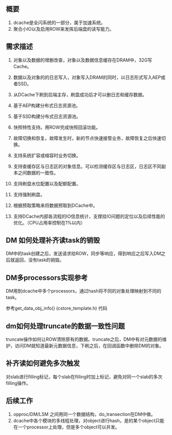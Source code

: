 ## 概要
1. dcache是全闪系统的一部分，属于加速系统。
1. 聚合小IO以及启用ROW来发挥后端盘的读写能力。

## 需求描述
1. 对象以及数据的增删改查，对象以及数据信息缓存在DRAM中，32G写Cache。
1. 数据以及对象的的日志写入，对象写入DRAM的同时，以日志形式写入AEP或者SSD。
1. 从DCache下刷到后端主存，刷盘成功后才可以删日志和缓存数据。
1. 基于AEP构建分布式日志资源池。
1. 基于SSD构建分布式日志资源池。

1. 快照特性支持。用ROW完成快照回滚功能。
1. 故障切换和恢复。故障发生时，新的节点快速接管业务，故障恢复之后快速切换。
1. 支持系统扩容或缩容时业务切换。
1. 支持查缓存区与日志区的对象信息。可以检测缓存区与日志区，日志区不同副本之间数据的一致性。
1. 支持刷盘水位配置以及配额配置。
1. 支持强制刷盘。

1. 根据预取策略来将数据预取到DCache中。
1. 支持DCache内部各流程的IO信息统计，支撑挂IO问题的定位以及后续性能的优化。（CPU占用率控制在1%以内）

## DM 如何处理补齐读task的销毁
DM中的task创建之后，发送请求给ROW，同步等响应，得到响应之后写入DM之后就返回，没有task的销毁。

## DM多processors实现参考
DM用到dcache中多个processors，通过hash将不同的对象处理映射到不同的task。

参考get_data_obj_info() (cstore_template.h) 代码

## dm如何处理truncate的数据一致性问题
truncate操作如何让ROW清除原有的数据。truncate之后，DM中有对元数据的维护，访问DM就知道最新元数据信息，下刷之后，在回调函数中删除DM的对象。

## 补齐读如何避免多次触发
对slab进行filling标记，每个slab在filling时加上标记，避免对同一个slab的多次filling操作。

## 后续工作
1. opproc/DM/LSM 之间用同一个数据结构，do_transection在DM中做。
2. dcache中各个模块的多线程处理，对object进行hash，是的某个object只能在一个processor上处理，但是多个object可以并发。
